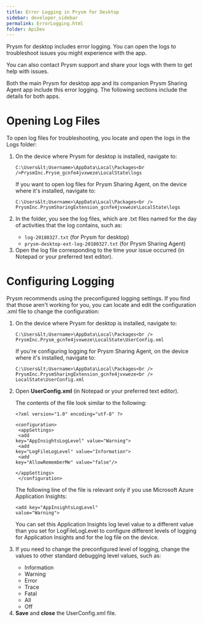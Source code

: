```yaml
---
title: Error Logging in Prysm for Desktop
sidebar: developer_sidebar
permalink: ErrorLogging.html
folder: ApiDev
---
```

		   
			
<p>Prysm for desktop includes error logging. You can open the logs to troubleshoot issues you might experience with the app.</p>
	
<p>You can also contact Prysm support and share your logs with them to get help with issues.</p>

<p>Both the main Prysm for desktop app and its companion Prysm Sharing Agent app include this error logging. The following sections include the details for both apps.</p>

<h1>Opening Log Files</h1>
	
<p>To open log files for troubleshooting, you locate and open the logs in the Logs folder:</p>

<ol>
<li><p>On the device where Prysm for desktop is installed, navigate to:</p>
	
<code>C:\Users\&lt;Username&gt;\AppData\Local\Packages\<br />PrysmInc.Prysm_gcnfe4jvxweze\LocalState\logs</code>
	
<p>If you want to open log files for Prysm Sharing Agent, on the device where it's installed, navigate to:</p>
	
<code>C:\Users\&lt;Username&gt;\AppData\Local\Packages\<br />
PrysmInc.PrysmSharingExtension_gcnfe4jvxweze\LocalState\logs</code>
</li>
	
<li><p>In the folder, you see the log files, which are .txt files named for the day of activities that the log contains, such as:</p>
	
<ul>
<li><code>log-20180327.txt</code> (for Prysm for desktop)</li>
<li><code>prysm-desktop-ext-log-20180327.txt</code> (for Prysm Sharing Agent)</li>
</ul></li>

<li>Open the log file corresponding to the time your issue occurred (in Notepad or your preferred text editor).</li>
</ol>

	
<h1>Configuring Logging</h1>

<p>Prysm recommends using the preconfigured logging settings. If you find that those aren't working for you, you can locate and edit the configuration .xml file to change the configuration:</p>

<ol>
<li><p>On the device where Prysm for desktop is installed, navigate to:</p>
	
<code>C:\Users\&lt;Username&gt;\AppData\Local\Packages\<br />
PrysmInc.Prysm_gcnfe4jvxweze\LocalState\UserConfig.xml</code>
	
<p>If you're configuring logging for Prysm Sharing Agent, on the device where it's installed, navigate to:</p>
	
<code>C:\Users\&lt;Username&gt;\AppData\Local\Packages\<br />
PrysmInc.PrysmSharingExtension_gcnfe4jvxweze\<br />
LocalState\UserConfig.xml</code>
</li>
	
<li><p>Open <b>UserConfig.xml</b> (in Notepad or your preferred text editor).</p>
	
<p>The contents of the file look similar to the following:</p>
	
<code>&lt;?xml version="1.0" encoding="utf-8" ?&gt;<br />
&lt;configuration&gt;<br />
&lt;appSettings&gt;<br />
&lt;add key="AppInsightsLogLevel" value="Warning"&gt;<br />
&lt;add key="LogFileLogLevel" value="Information"&gt;<br />
&lt;add key="AllowRememberMe" value="false"/&gt;<br />
&lt;/appSettings&gt;<br />
&lt;/configuration&gt;</code>
	
<p>The following line of the file is relevant only if you use Microsoft Azure Application Insights:</p>
	
<code>&lt;add key="AppInsightsLogLevel" value="Warning"&gt;</code>
	
<p>You can set this Application Insights log level value to a different value than you set for LogFileLogLevel to configure different levels of logging for Application Insights and for the log file on the device.</p>
</li>
	
<li><p>If you need to change the preconfigured level of logging, change the values to other standard debugging level values, such as:</p>

<ul>
<li>Information</li>
<li>Warning</li>
<li>Error</li>
<li>Trace</li>
<li>Fatal</li>
<li>All</li>
<li>Off</li>
</ul></li>
<li><b>Save</b> and <b>close</b> the UserConfig.xml file.</li>
</ol>


				
